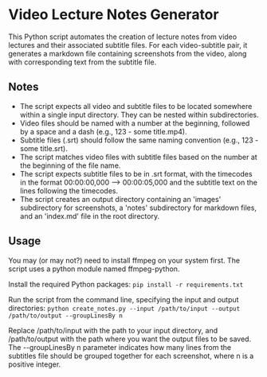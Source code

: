 # Video Lecture Notes Generator

This Python script automates the creation of lecture notes from video lectures and their associated subtitle files. For each video-subtitle pair, it generates a markdown file containing screenshots from the video, along with corresponding text from the subtitle file.

## Notes
* The script expects all video and subtitle files to be located somewhere within a single input directory. They can be nested within subdirectories.
* Video files should be named with a number at the beginning, followed by a space and a dash (e.g., 123 - some title.mp4).
* Subtitle files (.srt) should follow the same naming convention (e.g., 123 - some title.srt).
* The script matches video files with subtitle files based on the number at the beginning of the file name.
* The script expects subtitle files to be in .srt format, with the timecodes in the format 00:00:00,000 --> 00:00:05,000 and the subtitle text on the lines following the timecodes.
* The script creates an output directory containing an 'images' subdirectory for screenshots, a 'notes' subdirectory for markdown files, and an 'index.md' file in the root directory.

## Usage
You may (or may not?) need to install ffmpeg on your system first. The script uses a python module named ffmpeg-python.

Install the required Python packages:
`pip install -r requirements.txt`

Run the script from the command line, specifying the input and output directories:
`python create_notes.py --input /path/to/input --output /path/to/output --groupLinesBy n`

Replace /path/to/input with the path to your input directory, and /path/to/output with the path where you want the output files to be saved. The --groupLinesBy n parameter indicates how many lines from the subtitles file should be grouped together for each screenshot, where n is a positive integer.
